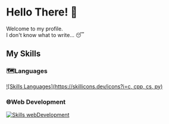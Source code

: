 # Hello There!   👋
Welcome to my profile. <br/>
I don't know what to write... 😴

## My Skills

### 🗺️Languages
[![Skills Languages](https://skillicons.dev/icons?i=c, cpp, cs, py)](https://skillicons.dev)

### 🌐Web Development
[![Skills webDevelopment](https://skillicons.dev/icons?i=html,css,js,dotnet,flutter)](https://skillicons.dev)

